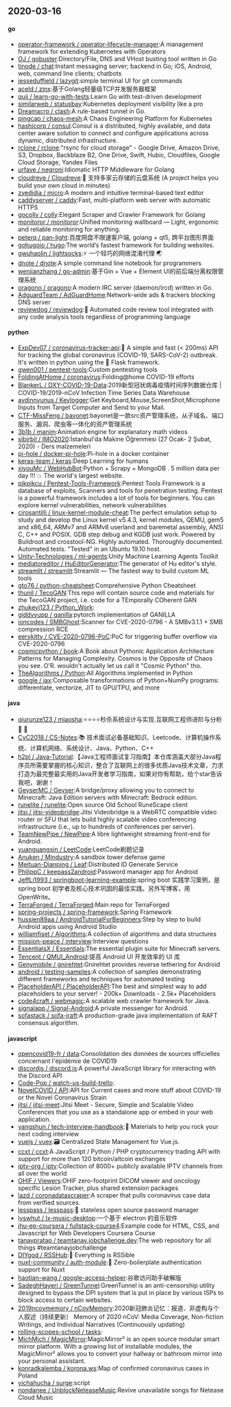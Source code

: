 ## 2020-03-16

#### go
* [operator-framework / operator-lifecycle-manager](https://github.com/operator-framework/operator-lifecycle-manager):A management framework for extending Kubernetes with Operators
* [OJ / gobuster](https://github.com/OJ/gobuster):Directory/File, DNS and VHost busting tool written in Go
* [tinode / chat](https://github.com/tinode/chat):Instant messaging server; backend in Go; iOS, Android, web, command line clients; chatbots
* [jesseduffield / lazygit](https://github.com/jesseduffield/lazygit):simple terminal UI for git commands
* [aceld / zinx](https://github.com/aceld/zinx):基于Golang轻量级TCP并发服务器框架
* [quii / learn-go-with-tests](https://github.com/quii/learn-go-with-tests):Learn Go with test-driven development
* [similarweb / statusbay](https://github.com/similarweb/statusbay):Kubernetes deployment visibility like a pro
* [Dreamacro / clash](https://github.com/Dreamacro/clash):A rule-based tunnel in Go.
* [pingcap / chaos-mesh](https://github.com/pingcap/chaos-mesh):A Chaos Engineering Platform for Kubernetes
* [hashicorp / consul](https://github.com/hashicorp/consul):Consul is a distributed, highly available, and data center aware solution to connect and configure applications across dynamic, distributed infrastructure.
* [rclone / rclone](https://github.com/rclone/rclone):"rsync for cloud storage" - Google Drive, Amazon Drive, S3, Dropbox, Backblaze B2, One Drive, Swift, Hubic, Cloudfiles, Google Cloud Storage, Yandex Files
* [urfave / negroni](https://github.com/urfave/negroni):Idiomatic HTTP Middleware for Golang
* [cloudreve / Cloudreve](https://github.com/cloudreve/Cloudreve):🌈
支持多家云存储的云盘系统 (A project helps you build your own cloud in minutes)
* [zyedidia / micro](https://github.com/zyedidia/micro):A modern and intuitive terminal-based text editor
* [caddyserver / caddy](https://github.com/caddyserver/caddy):Fast, multi-platform web server with automatic HTTPS
* [gocolly / colly](https://github.com/gocolly/colly):Elegant Scraper and Crawler Framework for Golang
* [monitoror / monitoror](https://github.com/monitoror/monitoror):Unified monitoring wallboard — Light, ergonomic and reliable monitoring for anything.
* [peterq / pan-light](https://github.com/peterq/pan-light):百度网盘不限速客户端, golang + qt5, 跨平台图形界面
* [gohugoio / hugo](https://github.com/gohugoio/hugo):The world’s fastest framework for building websites.
* [gwuhaolin / lightsocks](https://github.com/gwuhaolin/lightsocks):⚡️
一个轻巧的网络混淆代理
🌏
* [dnote / dnote](https://github.com/dnote/dnote):A simple command line notebook for programmers
* [wenjianzhang / go-admin](https://github.com/wenjianzhang/go-admin):基于Gin + Vue + Element UI的前后端分离权限管理系统
* [oragono / oragono](https://github.com/oragono/oragono):A modern IRC server (daemon/ircd) written in Go.
* [AdguardTeam / AdGuardHome](https://github.com/AdguardTeam/AdGuardHome):Network-wide ads & trackers blocking DNS server
* [reviewdog / reviewdog](https://github.com/reviewdog/reviewdog):🐶
Automated code review tool integrated with any code analysis tools regardless of programming language

#### python
* [ExpDev07 / coronavirus-tracker-api](https://github.com/ExpDev07/coronavirus-tracker-api):🦠 A simple and fast (< 200ms) API for tracking the global coronavirus (COVID-19, SARS-CoV-2) outbreak. It's written in python using the
🍼
Flask framework.
* [gwen001 / pentest-tools](https://github.com/gwen001/pentest-tools):Custom pentesting tools
* [FoldingAtHome / coronavirus](https://github.com/FoldingAtHome/coronavirus):Folding@home COVID-19 efforts
* [BlankerL / DXY-COVID-19-Data](https://github.com/BlankerL/DXY-COVID-19-Data):2019新型冠状病毒疫情时间序列数据仓库 | COVID-19/2019-nCoV Infection Time Series Data Warehouse
* [aydinnyunus / Keylogger](https://github.com/aydinnyunus/Keylogger):Get Keyboard,Mouse,ScreenShot,Microphone Inputs from Target Computer and Send to your Mail.
* [CTF-MissFeng / bayonet](https://github.com/CTF-MissFeng/bayonet):bayonet是一款src资产管理系统，从子域名、端口服务、漏洞、爬虫等一体化的资产管理系统
* [3b1b / manim](https://github.com/3b1b/manim):Animation engine for explanatory math videos
* [sibirbil / IMO2020](https://github.com/sibirbil/IMO2020):İstanbul'da Makine Öğrenmesi (27 Ocak- 2 Şubat, 2020) - Ders malzemeleri
* [pi-hole / docker-pi-hole](https://github.com/pi-hole/docker-pi-hole):Pi-hole in a docker container
* [keras-team / keras](https://github.com/keras-team/keras):Deep Learning for humans
* [xiyouMc / WebHubBot](https://github.com/xiyouMc/WebHubBot):Python + Scrapy + MongoDB . 5 million data per day !!!
💥
The world's largest website.
* [pikpikcu / Pentest-Tools-Framework](https://github.com/pikpikcu/Pentest-Tools-Framework):Pentest Tools Framework is a database of exploits, Scanners and tools for penetration testing. Pentest is a powerful framework includes a lot of tools for beginners. You can explore kernel vulnerabilities, network vulnerabilities
* [cirosantilli / linux-kernel-module-cheat](https://github.com/cirosantilli/linux-kernel-module-cheat):The perfect emulation setup to study and develop the Linux kernel v5.4.3, kernel modules, QEMU, gem5 and x86_64, ARMv7 and ARMv8 userland and baremetal assembly, ANSI C, C++ and POSIX. GDB step debug and KGDB just work. Powered by Buildroot and crosstool-NG. Highly automated. Thoroughly documented. Automated tests. "Tested" in an Ubuntu 19.10 host.
* [Unity-Technologies / ml-agents](https://github.com/Unity-Technologies/ml-agents):Unity Machine Learning Agents Toolkit
* [mediatoreditor / HuEditorGenerator](https://github.com/mediatoreditor/HuEditorGenerator):The generator of Hu editor's style.
* [streamlit / streamlit](https://github.com/streamlit/streamlit):Streamlit — The fastest way to build custom ML tools
* [gto76 / python-cheatsheet](https://github.com/gto76/python-cheatsheet):Comprehensive Python Cheatsheet
* [thunil / TecoGAN](https://github.com/thunil/TecoGAN):This repo will contain source code and materials for the TecoGAN project, i.e. code for a TEmporally COherent GAN
* [zhukeyi123 / Python_Work](https://github.com/zhukeyi123/Python_Work):
* [giddyyupp / ganilla](https://github.com/giddyyupp/ganilla):pytorch implementation of GANILLA
* [ioncodes / SMBGhost](https://github.com/ioncodes/SMBGhost):Scanner for CVE-2020-0796 - A SMBv3.1.1 + SMB compression RCE
* [eerykitty / CVE-2020-0796-PoC](https://github.com/eerykitty/CVE-2020-0796-PoC):PoC for triggering buffer overflow via CVE-2020-0796
* [cosmicpython / book](https://github.com/cosmicpython/book):A Book about Pythonic Application Architecture Patterns for Managing Complexity. Cosmos is the Opposite of Chaos you see. O'R. wouldn't actually let us call it "Cosmic Python" tho.
* [TheAlgorithms / Python](https://github.com/TheAlgorithms/Python):All Algorithms implemented in Python
* [google / jax](https://github.com/google/jax):Composable transformations of Python+NumPy programs: differentiate, vectorize, JIT to GPU/TPU, and more

#### java
* [qiurunze123 / miaosha](https://github.com/qiurunze123/miaosha):⭐⭐⭐⭐秒杀系统设计与实现.互联网工程师进阶与分析
🙋
🐓
* [CyC2018 / CS-Notes](https://github.com/CyC2018/CS-Notes):📚
技术面试必备基础知识、Leetcode、计算机操作系统、计算机网络、系统设计、Java、Python、C++
* [h2pl / Java-Tutorial](https://github.com/h2pl/Java-Tutorial):【Java工程师面试复习指南】本仓库涵盖大部分Java程序员所需要掌握的核心知识，整合了互联网上的很多优质Java技术文章，力求打造为最完整最实用的Java开发者学习指南，如果对你有帮助，给个star告诉我吧，谢谢！
* [GeyserMC / Geyser](https://github.com/GeyserMC/Geyser):A bridge/proxy allowing you to connect to Minecraft: Java Edition servers with Minecraft: Bedrock edition.
* [runelite / runelite](https://github.com/runelite/runelite):Open source Old School RuneScape client
* [jitsi / jitsi-videobridge](https://github.com/jitsi/jitsi-videobridge):Jitsi Videobridge is a WebRTC compatible video router or SFU that lets build highly scalable video conferencing infrastructure (i.e., up to hundreds of conferences per server).
* [TeamNewPipe / NewPipe](https://github.com/TeamNewPipe/NewPipe):A libre lightweight streaming front-end for Android.
* [yuanguangxin / LeetCode](https://github.com/yuanguangxin/LeetCode):LeetCode刷题记录
* [Anuken / Mindustry](https://github.com/Anuken/Mindustry):A sandbox tower defense game
* [Meituan-Dianping / Leaf](https://github.com/Meituan-Dianping/Leaf):Distributed ID Generate Service
* [PhilippC / keepass2android](https://github.com/PhilippC/keepass2android):Password manager app for Android
* [JeffLi1993 / springboot-learning-example](https://github.com/JeffLi1993/springboot-learning-example):spring boot 实践学习案例，是 spring boot 初学者及核心技术巩固的最佳实践。另外写博客，用 OpenWrite。
* [TerraForged / TerraForged](https://github.com/TerraForged/TerraForged):Main repo for TerraForged
* [spring-projects / spring-framework](https://github.com/spring-projects/spring-framework):Spring Framework
* [hussien89aa / AndroidTutorialForBeginners](https://github.com/hussien89aa/AndroidTutorialForBeginners):Step by step to build Android apps using Android Studio
* [williamfiset / Algorithms](https://github.com/williamfiset/Algorithms):A collection of algorithms and data structures
* [mission-peace / interview](https://github.com/mission-peace/interview):Interview questions
* [EssentialsX / Essentials](https://github.com/EssentialsX/Essentials):The essential plugin suite for Minecraft servers.
* [Tencent / QMUI_Android](https://github.com/Tencent/QMUI_Android):提高 Android UI 开发效率的 UI 库
* [Genymobile / gnirehtet](https://github.com/Genymobile/gnirehtet):Gnirehtet provides reverse tethering for Android
* [android / testing-samples](https://github.com/android/testing-samples):A collection of samples demonstrating different frameworks and techniques for automated testing
* [PlaceholderAPI / PlaceholderAPI](https://github.com/PlaceholderAPI/PlaceholderAPI):The best and simplest way to add placeholders to your server! - 200k+ Downloads - 2.5k+ Placeholders
* [code4craft / webmagic](https://github.com/code4craft/webmagic):A scalable web crawler framework for Java.
* [signalapp / Signal-Android](https://github.com/signalapp/Signal-Android):A private messenger for Android.
* [sofastack / sofa-jraft](https://github.com/sofastack/sofa-jraft):A production-grade java implementation of RAFT consensus algorithm.

#### javascript
* [opencovid19-fr / data](https://github.com/opencovid19-fr/data):Consolidation des données de sources officielles concernant l'épidémie de COVID19
* [discordjs / discord.js](https://github.com/discordjs/discord.js):A powerful JavaScript library for interacting with the Discord API
* [Code-Pop / watch-us-build-trello](https://github.com/Code-Pop/watch-us-build-trello):
* [NovelCOVID / API](https://github.com/NovelCOVID/API):API for Current cases and more stuff about COVID-19 or the Novel Coronavirus Strain
* [jitsi / jitsi-meet](https://github.com/jitsi/jitsi-meet):Jitsi Meet - Secure, Simple and Scalable Video Conferences that you use as a standalone app or embed in your web application.
* [yangshun / tech-interview-handbook](https://github.com/yangshun/tech-interview-handbook):💯
Materials to help you rock your next coding interview
* [vuejs / vuex](https://github.com/vuejs/vuex):🗃️
Centralized State Management for Vue.js.
* [ccxt / ccxt](https://github.com/ccxt/ccxt):A JavaScript / Python / PHP cryptocurrency trading API with support for more than 120 bitcoin/altcoin exchanges
* [iptv-org / iptv](https://github.com/iptv-org/iptv):Collection of 8000+ publicly available IPTV channels from all over the world
* [OHIF / Viewers](https://github.com/OHIF/Viewers):OHIF zero-footprint DICOM viewer and oncology specific Lesion Tracker, plus shared extension packages
* [lazd / coronadatascraper](https://github.com/lazd/coronadatascraper):A scraper that pulls coronavirus case data from verified sources.
* [lesspass / lesspass](https://github.com/lesspass/lesspass):🔑
stateless open source password manager
* [lyswhut / lx-music-desktop](https://github.com/lyswhut/lx-music-desktop):一个基于 electron 的音乐软件
* [jhu-ep-coursera / fullstack-course4](https://github.com/jhu-ep-coursera/fullstack-course4):Example code for HTML, CSS, and Javascript for Web Developers Coursera Course
* [tanaypratap / teamtanay.jobchallenge.dev](https://github.com/tanaypratap/teamtanay.jobchallenge.dev):The web repository for all things #teamtanayjobchallenge
* [DIYgod / RSSHub](https://github.com/DIYgod/RSSHub):🍰
Everything is RSSible
* [nuxt-community / auth-module](https://github.com/nuxt-community/auth-module):🔑
Zero-boilerplate authentication support for Nuxt
* [haotian-wang / google-access-helper](https://github.com/haotian-wang/google-access-helper):谷歌访问助手破解版
* [SadeghHayeri / GreenTunnel](https://github.com/SadeghHayeri/GreenTunnel):GreenTunnel is an anti-censorship utility designed to bypass the DPI system that is put in place by various ISPs to block access to certain websites.
* [2019ncovmemory / nCovMemory](https://github.com/2019ncovmemory/nCovMemory):2020新冠肺炎记忆：报道、非虚构与个人叙述（持续更新） Memory of 2020 nCoV: Media Coverage, Non-fiction Writings, and Individual Narratives (Continuously updating)
* [rolling-scopes-school / tasks](https://github.com/rolling-scopes-school/tasks):
* [MichMich / MagicMirror](https://github.com/MichMich/MagicMirror):MagicMirror² is an open source modular smart mirror platform. With a growing list of installable modules, the MagicMirror² allows you to convert your hallway or bathroom mirror into your personal assistant.
* [konradkalemba / korona.ws](https://github.com/konradkalemba/korona.ws):Map of confirmed coronavirus cases in Poland
* [yichahucha / surge](https://github.com/yichahucha/surge):script
* [nondanee / UnblockNeteaseMusic](https://github.com/nondanee/UnblockNeteaseMusic):Revive unavailable songs for Netease Cloud Music
